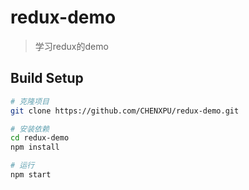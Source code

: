 # redux-demo

> 学习redux的demo

## Build Setup

``` bash
# 克隆项目
git clone https://github.com/CHENXPU/redux-demo.git

# 安装依赖
cd redux-demo
npm install

# 运行
npm start
```
